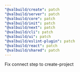 ```yaml
---
"@valbuild/create": patch
"@valbuild/server": patch
"@valbuild/core": patch
"@valbuild/init": patch
"@valbuild/next": patch
"@valbuild/cli": patch
"@valbuild/ui": patch
"@valbuild/eslint-plugin": patch
"@valbuild/react": patch
"@valbuild/shared": patch
---
```


Fix connect step to create-project
